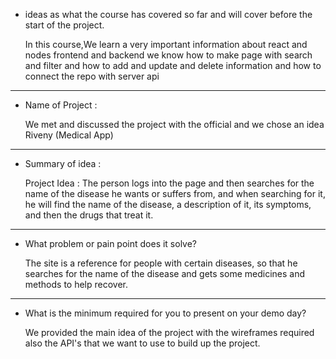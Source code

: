 - ideas as what the course has covered so far and will cover before the start of the project.

  In this course,We learn a very important information about react and nodes frontend and backend we know how to make page with search and filter and how to add and  update and delete information and how to connect the repo with server api

---

- Name of Project :

   We met and discussed the project with the official and we chose an idea Riveny (Medical App)

---

- Summary of idea :

  Project Idea : The person logs into the page and then searches for the name of the disease he wants or suffers from, and when searching for it, he will find the name of the disease, a description of it, its symptoms, and then the drugs that treat it.
 

---

- What problem or pain point does it solve?

  The site is a reference for people with certain diseases, so that he searches for the name of the disease and gets some medicines and methods to help recover.

---

- What is the minimum required for you to present on your demo day?

  We provided the main idea of the project with the wireframes required also the API's that we want to use to build up the project.
